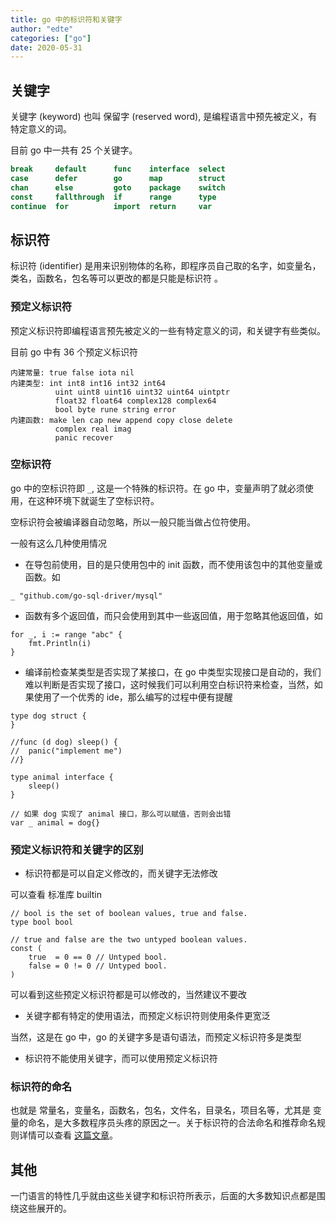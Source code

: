 ```yaml
---
title: go 中的标识符和关键字
author: "edte"
categories: ["go"] 
date: 2020-05-31
---
```


## 关键字

关键字 (keyword) 也叫 保留字 (reserved word), 是编程语言中预先被定义，有特定意义的词。

目前 go 中一共有 25 个关键字。

```go
break     default      func    interface  select
case      defer        go      map        struct
chan      else         goto    package    switch
const     fallthrough  if      range      type
continue  for          import  return     var
```

## 标识符

标识符  (identifier) 是用来识别物体的名称，即程序员自己取的名字，如变量名，类名，函数名，包名等可以更改的都是只能是标识符 。

### 预定义标识符

预定义标识符即编程语言预先被定义的一些有特定意义的词，和关键字有些类似。

目前 go 中有 36 个预定义标识符

```
内建常量: true false iota nil
内建类型: int int8 int16 int32 int64
          uint uint8 uint16 uint32 uint64 uintptr
          float32 float64 complex128 complex64
          bool byte rune string error
内建函数: make len cap new append copy close delete
          complex real imag
          panic recover
```

### 空标识符

go 中的空标识符即 `_`, 这是一个特殊的标识符。在 go 中，变量声明了就必须使用，在这种环境下就诞生了空标识符。

空标识符会被编译器自动忽略，所以一般只能当做占位符使用。

一般有这么几种使用情况

* 在导包前使用，目的是只使用包中的 init 函数，而不使用该包中的其他变量或函数。如

```
_ "github.com/go-sql-driver/mysql"
```

* 函数有多个返回值，而只会使用到其中一些返回值，用于忽略其他返回值，如

```
for _, i := range "abc" {
	fmt.Println(i)
}
```

* 编译前检查某类型是否实现了某接口，在 go 中类型实现接口是自动的，我们难以判断是否实现了接口，这时候我们可以利用空白标识符来检查，当然，如果使用了一个优秀的 ide，那么编写的过程中便有提醒

```
type dog struct {
}

//func (d dog) sleep() {
//	panic("implement me")
//}

type animal interface {
	sleep()
}

// 如果 dog 实现了 animal 接口，那么可以赋值，否则会出错
var _ animal = dog{}
```

### 预定义标识符和关键字的区别

* 标识符都是可以自定义修改的，而关键字无法修改

可以查看 标准库 builtin

```
// bool is the set of boolean values, true and false.
type bool bool

// true and false are the two untyped boolean values.
const (
	true  = 0 == 0 // Untyped bool.
	false = 0 != 0 // Untyped bool.
)
```

可以看到这些预定义标识符都是可以修改的，当然建议不要改

* 关键字都有特定的使用语法，而预定义标识符则使用条件更宽泛

当然，这是在 go 中，go 的关键字多是语句语法，而预定义标识符多是类型

* 标识符不能使用关键字，而可以使用预定义标识符

### 标识符的命名

也就是 常量名，变量名，函数名，包名，文件名，目录名，项目名等，尤其是 变量的命名，是大多数程序员头疼的原因之一。关于标识符的合法命名和推荐命名规则详情可以查看 [这篇文章]()。

## 其他

一门语言的特性几乎就由这些关键字和标识符所表示，后面的大多数知识点都是围绕这些展开的。